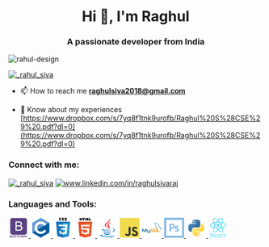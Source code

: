<h1 align="center">Hi 👋, I'm Raghul</h1>
<h3 align="center">A passionate developer from India</h3>

<p align="left"> <img src="https://komarev.com/ghpvc/?username=rahul-design&label=Profile%20views&color=0e75b6&style=flat" alt="rahul-design" /> </p>

<p align="left"> <a href="https://twitter.com/_rahul_siva" target="blank"><img src="https://img.shields.io/twitter/follow/_rahul_siva?logo=twitter&style=for-the-badge" alt="_rahul_siva" /></a> </p>

- 📫 How to reach me **raghulsiva2018@gmail.com**

- 📄 Know about my experiences [https://www.dropbox.com/s/7yq8f1tnk9urofb/Raghul%20S%28CSE%29%20.pdf?dl=0](https://www.dropbox.com/s/7yq8f1tnk9urofb/Raghul%20S%28CSE%29%20.pdf?dl=0)

<h3 align="left">Connect with me:</h3>
<p align="left">
<a href="https://twitter.com/_rahul_siva" target="blank"><img align="center" src="https://raw.githubusercontent.com/rahuldkjain/github-profile-readme-generator/master/src/images/icons/Social/twitter.svg" alt="_rahul_siva" height="30" width="40" /></a>
<a href="https://linkedin.com/in/www.linkedin.com/in/raghulsivaraj" target="blank"><img align="center" src="https://raw.githubusercontent.com/rahuldkjain/github-profile-readme-generator/master/src/images/icons/Social/linked-in-alt.svg" alt="www.linkedin.com/in/raghulsivaraj" height="30" width="40" /></a>
</p>

<h3 align="left">Languages and Tools:</h3>
<p align="left"> <a href="https://getbootstrap.com" target="_blank"> <img src="https://raw.githubusercontent.com/devicons/devicon/master/icons/bootstrap/bootstrap-plain-wordmark.svg" alt="bootstrap" width="40" height="40"/> </a> <a href="https://www.cprogramming.com/" target="_blank"> <img src="https://raw.githubusercontent.com/devicons/devicon/master/icons/c/c-original.svg" alt="c" width="40" height="40"/> </a> <a href="https://www.w3schools.com/css/" target="_blank"> <img src="https://raw.githubusercontent.com/devicons/devicon/master/icons/css3/css3-original-wordmark.svg" alt="css3" width="40" height="40"/> </a> <a href="https://www.w3.org/html/" target="_blank"> <img src="https://raw.githubusercontent.com/devicons/devicon/master/icons/html5/html5-original-wordmark.svg" alt="html5" width="40" height="40"/> </a> <a href="https://www.java.com" target="_blank"> <img src="https://raw.githubusercontent.com/devicons/devicon/master/icons/java/java-original.svg" alt="java" width="40" height="40"/> </a> <a href="https://developer.mozilla.org/en-US/docs/Web/JavaScript" target="_blank"> <img src="https://raw.githubusercontent.com/devicons/devicon/master/icons/javascript/javascript-original.svg" alt="javascript" width="40" height="40"/> </a> <a href="https://www.mysql.com/" target="_blank"> <img src="https://raw.githubusercontent.com/devicons/devicon/master/icons/mysql/mysql-original-wordmark.svg" alt="mysql" width="40" height="40"/> </a> <a href="https://www.photoshop.com/en" target="_blank"> <img src="https://raw.githubusercontent.com/devicons/devicon/master/icons/photoshop/photoshop-line.svg" alt="photoshop" width="40" height="40"/> </a> <a href="https://www.python.org" target="_blank"> <img src="https://raw.githubusercontent.com/devicons/devicon/master/icons/python/python-original.svg" alt="python" width="40" height="40"/> </a> <a href="https://reactjs.org/" target="_blank"> <img src="https://raw.githubusercontent.com/devicons/devicon/master/icons/react/react-original-wordmark.svg" alt="react" width="40" height="40"/> </a> </p>
